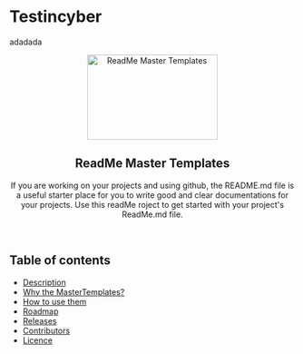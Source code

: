 # Testincyber
adadada
<p align="center">
  <a href="https://github.com/tamzi/ReadMe-MasterTemplates">
    <img src="https://raw.githubusercontent.com/tamzi/ReadMe-MasterTemplates/master/art/readmemastertemplate.jpg" alt="ReadMe Master Templates" width=230 height=150>
  </a>
  <h2 align="center">ReadMe Master Templates</h2>

  <p align="center">
    If you are working on your projects and using github, the README.md file is a useful starter place for you to write good and clear documentations for  your projects. Use this readMe roject to get started with your project's ReadMe.md file.
    <br>
    </p>
</p>

<br>


## Table of contents
- [Description](#description)
- [Why the MasterTemplates?](#why-the-master-templates)
- [How to use them](#how-to-use-them)
- [Roadmap](#roadmap)
- [Releases](#releases)
- [Contributors](#contributors)
- [Licence](#licence)
